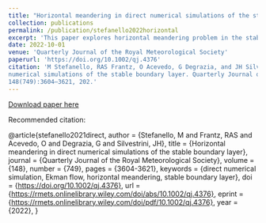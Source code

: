 ```yaml
---
title: "Horizontal meandering in direct numerical simulations of the stable boundary layer"
collection: publications
permalink: /publication/stefanello2022horizontal
excerpt: 'This paper explores horizontal meandering problem in the stable boundary layer using Xcompact3d'
date: 2022-10-01
venue: 'Quarterly Journal of the Royal Meteorological Society'
paperurl: 'https://doi.org/10.1002/qj.4376'
citation: 'M Stefanello, RAS Frantz, O Acevedo, G Degrazia, and JH Silvestrini. Horizontal meandering in direct
numerical simulations of the stable boundary layer. Quarterly Journal of the Royal Meteorological Society,
148(749):3604–3621, 202.'
---
```


[Download paper here](https://www.researchgate.net/publication/364114771_Horizontal_Meandering_in_Direct_Numerical_Simulation_of_the_Stable_Boundary_Layer)

Recommended citation: 

@article{stefanello2021direct,
author = {Stefanello, M and Frantz, RAS and Acevedo, O and Degrazia, G and Silvestrini, JH},
title = {Horizontal meandering in direct numerical simulations of the stable boundary layer},
journal = {Quarterly Journal of the Royal Meteorological Society},
volume = {148},
number = {749},
pages = {3604-3621},
keywords = {direct numerical simulation, Ekman flow, horizontal meandering, stable boundary layer},
doi = {https://doi.org/10.1002/qj.4376},
url = {https://rmets.onlinelibrary.wiley.com/doi/abs/10.1002/qj.4376},
eprint = {https://rmets.onlinelibrary.wiley.com/doi/pdf/10.1002/qj.4376},
year = {2022},
}
